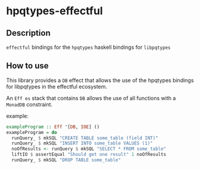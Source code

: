 # hpqtypes-effectful

## Description

`effectful` bindings for the `hpqtypes` haskell bindings for `libpqtypes`

## How to use

This library provides a `DB` effect that allows the use of the hpqtypes bindings for libpqtypes in the effectful ecosystem.

An `Eff es` stack that contains `DB` allows the use of all functions
with a `MonadDB` constraint.

example:
```haskell
exampleProgram :: Eff '[DB, IOE] ()
exampleProgram = do
  runQuery_ $ mkSQL "CREATE TABLE some_table (field INT)"
  runQuery_ $ mkSQL "INSERT INTO some_table VALUES (1)"
  noOfResults <- runQuery $ mkSQL "SELECT * FROM some_table"
  liftIO $ assertEqual "Should get one result" 1 noOfResults
  runQuery_ $ mkSQL "DROP TABLE some_table"
```
